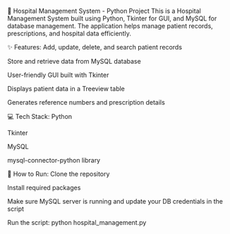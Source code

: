 🏥 Hospital Management System - Python Project
This is a Hospital Management System built using Python, Tkinter for GUI, and MySQL for database management. The application helps manage patient records, prescriptions, and hospital data efficiently.

✨ Features:
Add, update, delete, and search patient records

Store and retrieve data from MySQL database

User-friendly GUI built with Tkinter

Displays patient data in a Treeview table

Generates reference numbers and prescription details

💻 Tech Stack:
Python

Tkinter

MySQL

mysql-connector-python library

🚀 How to Run:
Clone the repository

Install required packages

Make sure MySQL server is running and update your DB credentials in the script

Run the script: python hospital_management.py
